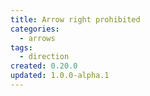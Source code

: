 ```yaml
---
title: Arrow right prohibited
categories:
  - arrows
tags:
  - direction
created: 0.20.0
updated: 1.0.0-alpha.1
---
```

